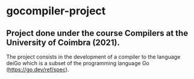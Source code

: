 # gocompiler-project

## Project done under the course Compilers at the University of Coimbra (2021).

The project consists in the development of a compiler to the language deiGo which is a subset of the programming language Go (https://go.dev/ref/spec).